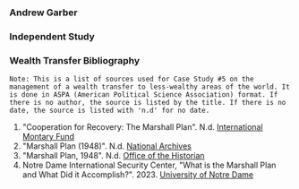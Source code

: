 ### Andrew Garber

### Independent Study

### Wealth Transfer Bibliography

```
Note: This is a list of sources used for Case Study #5 on the management of a wealth transfer to less-wealthy areas of the world. It is done in ASPA (American Political Science Association) format. If there is no author, the source is listed by the title. If there is no date, the source is listed with 'n.d' for no date.
```

1. "Cooperation for Recovery: The Marshall Plan". N.d. [International Montary Fund](https://www.imf.org/external/np/exr/center/mm/eng/mm_dr_03.htm)
2. "Marshall Plan (1948)". N.d. [National Archives](https://www.archives.gov/milestone-documents/marshall-plan)
3. "Marshall Plan, 1948". N.d. [Office of the Historian](https://history.state.gov/milestones/1945-1952/marshall-plan)
4. Notre Dame International Security Center, "What is the Marshall Plan and What Did it Accomplish?". 2023. [University of Notre Dame](https://ndisc.nd.edu/news-media/news/what-is-the-marshall-plan-and-what-did-it-accomplish/)
